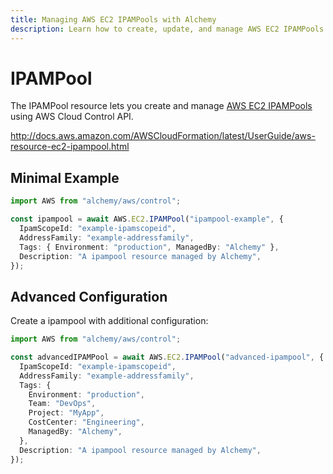 ```yaml
---
title: Managing AWS EC2 IPAMPools with Alchemy
description: Learn how to create, update, and manage AWS EC2 IPAMPools using Alchemy Cloud Control.
---
```


# IPAMPool

The IPAMPool resource lets you create and manage [AWS EC2 IPAMPools](https://docs.aws.amazon.com/ec2/latest/userguide/) using AWS Cloud Control API.

http://docs.aws.amazon.com/AWSCloudFormation/latest/UserGuide/aws-resource-ec2-ipampool.html

## Minimal Example

```ts
import AWS from "alchemy/aws/control";

const ipampool = await AWS.EC2.IPAMPool("ipampool-example", {
  IpamScopeId: "example-ipamscopeid",
  AddressFamily: "example-addressfamily",
  Tags: { Environment: "production", ManagedBy: "Alchemy" },
  Description: "A ipampool resource managed by Alchemy",
});
```

## Advanced Configuration

Create a ipampool with additional configuration:

```ts
import AWS from "alchemy/aws/control";

const advancedIPAMPool = await AWS.EC2.IPAMPool("advanced-ipampool", {
  IpamScopeId: "example-ipamscopeid",
  AddressFamily: "example-addressfamily",
  Tags: {
    Environment: "production",
    Team: "DevOps",
    Project: "MyApp",
    CostCenter: "Engineering",
    ManagedBy: "Alchemy",
  },
  Description: "A ipampool resource managed by Alchemy",
});
```

